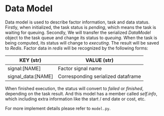 # Data Model

Data model is used to describe factor information, task and data status. Firstly, when initialized, the task status is *pending*, which means the task is waiting for queuing. Secondly, We will transfer the serialized *DataModel* object to the task queue and change its status to *queuing*. When the task is being computed, its status will change to *executing*. The result will be saved to *Redis*. Factor data in *redis* will be recognized by the following forms:

KEY (str) | VALUE (str)
      --- | ---
signal:[NAME] | Factor signal name
signal_data:[NAME] | Corresponding serialized dataframe

When finished execution, the status will convert to *failed* or *finished*, depending on the task result. And this model has a member called *self.info*, which including extra information like the start / end date or cost, etc.

For more implement details please refer to `model.py`.
